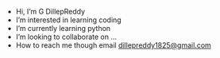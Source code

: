 - Hi, I’m G DillepReddy
-  I’m interested in learning coding
-  I’m currently learning python
-  I’m looking to collaborate on ...
-  How to reach me though email dillepreddy1825@gmail.com

<!---
G-Dillep-Reddy/G-Dillep-Reddy is a ✨ special ✨ repository because its `README.md` (this file) appears on your GitHub profile.
You can click the Preview link to take a look at your changes.
--->
